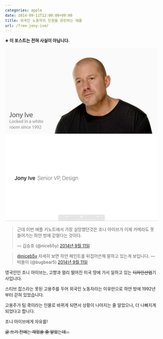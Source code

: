 ```yaml
---
categories: apple
date: 2014-09-11T12:00:00+09:00
title: 외국인 노동자의 인권을 유린하는 애플
url: /free-jony-ive/
---
```


**※ 이 포스트는 전혀 사실이 아닙니다.**

<img src="/images/EJt7Cmudl.jpg" alt="niceb5y blog">

<img src="/images/NJeKQRmdOg.png" alt="niceb5y blog">

<blockquote class="twitter-tweet" lang="ko">
  <p>
    근데 이번 애플 키노트에서 가장 실망했던것은 조니 아이브가 이제 카메라도 못 들어가는 하얀 방에 갇혔다는 것이다.
  </p>
  
  <p>
    — 김승호 (@niceb5y) <a href="http://twitter.com/niceb5y/status/510068716118085633">2014년 9월 11일</a>
  </p>
</blockquote>

<blockquote class="twitter-tweet" lang="ko" data-conversation="none">
  <p>
    <a href="http://twitter.com/niceb5y">@niceb5y</a> 자세히 보면 하얀 페인트를 뒤집어쓴채 말하고 있는게 보입니다. — 떠돌이 (@bugbear5) <a href="http://twitter.com/bugbear5/status/510068909739753473">2014년 9월 11일</a>
  </p>
</blockquote>

영국인인 조니 아이브는, 고향과 멀리 떨어진 미국 땅에 가서 일하고 있는 ~~디자인산업~~기사입니다.

스티브 잡스라는 못된 고용주를 두어 외국인 노동자라는 이유만으로 하얀 방에 1992년 부터 갇혀 있었습니다.

고용주가 팀 쿡이라는 인물로 바뀌게 되면서 상황이 나아지는 줄 알았으나, 더 나빠지게 되었다고 합니다.

조니 아이브에게 자유를!

~~글 쓰기 전에는 재밌을 줄 알았는데...~~
